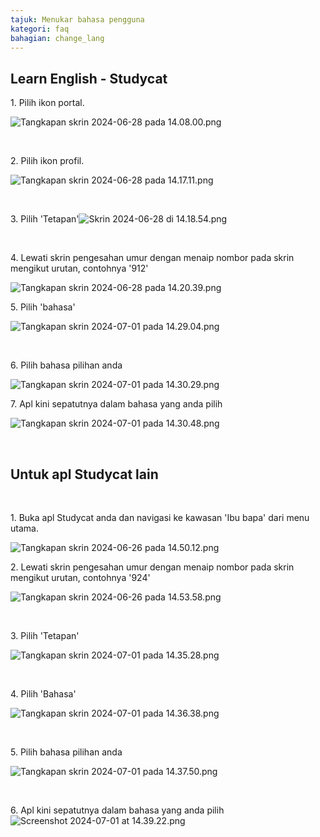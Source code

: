 ```yaml
---
tajuk: Menukar bahasa pengguna
kategori: faq
bahagian: change_lang
---
```

## Learn English \- Studycat


1\. Pilih ikon portal.


![Tangkapan skrin 2024-06-28 pada 14.08.00.png](https://help.Studycat.com/hc/article_attachments/34476207796761)


 


2\. Pilih ikon profil.


![Tangkapan skrin 2024-06-28 pada 14.17.11.png](https://help.Studycat.com/hc/article_attachments/34476207805465)


 


3\. Pilih 'Tetapan'![Skrin 2024-06-28 di 14.18.54.png](https://help.Studycat.com/hc/article_attachments/34476197946521)


 


4\. Lewati skrin pengesahan umur dengan menaip nombor pada skrin mengikut urutan, contohnya '912'


![Tangkapan skrin 2024-06-28 pada 14.20.39.png](https://help.Studycat.com/hc/article_attachments/34476207809817)


5\. Pilih 'bahasa'


![Tangkapan skrin 2024-07-01 pada 14.29.04.png](https://help.Studycat.com/hc/article_attachments/34476207810969)


 


6\. Pilih bahasa pilihan anda


​![Tangkapan skrin 2024-07-01 pada 14.30.29.png](https://help.Studycat.com/hc/article_attachments/34476197954841)


7\. Apl kini sepatutnya dalam bahasa yang anda pilih


![Tangkapan skrin 2024-07-01 pada 14.30.48.png](https://help.Studycat.com/hc/article_attachments/34476207816729)


 


## Untuk apl Studycat lain


 


1\. Buka apl Studycat anda dan navigasi ke kawasan 'Ibu bapa' dari menu utama.


![Tangkapan skrin 2024-06-26 pada 14.50.12.png](https://help.Studycat.com/hc/article_attachments/34476197959449)


2\. Lewati skrin pengesahan umur dengan menaip nombor pada skrin mengikut urutan, contohnya '924'


![Tangkapan skrin 2024-06-26 pada 14.53.58.png](https://help.Studycat.com/hc/article_attachments/34476197961241)


 


3\. Pilih 'Tetapan'


![Tangkapan skrin 2024-07-01 pada 14.35.28.png](https://help.Studycat.com/hc/article_attachments/34476207824025)


 


4\. Pilih 'Bahasa'


![Tangkapan skrin 2024-07-01 pada 14.36.38.png](https://help.Studycat.com/hc/article_attachments/34476207825689)


 


5\. Pilih bahasa pilihan anda


![Tangkapan skrin 2024-07-01 pada 14.37.50.png](https://help.Studycat.com/hc/article_attachments/34476207831705)


 


6\. Apl kini sepatutnya dalam bahasa yang anda pilih![Screenshot 2024-07-01 at 14.39.22.png](https://help.Studycat.com/hc/article_attachments/34476197982617)